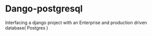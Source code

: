 # Dango-postgresql
Interfacing a django project with an Enterprise and production driven database( Postgres )
